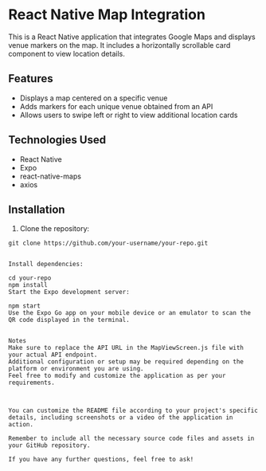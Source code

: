 # React Native Map Integration

This is a React Native application that integrates Google Maps and displays venue markers on the map. It includes a horizontally scrollable card component to view location details.

## Features

- Displays a map centered on a specific venue
- Adds markers for each unique venue obtained from an API
- Allows users to swipe left or right to view additional location cards

## Technologies Used

- React Native
- Expo
- react-native-maps
- axios

## Installation

1. Clone the repository:

```shell
git clone https://github.com/your-username/your-repo.git


Install dependencies:
 
cd your-repo
npm install
Start the Expo development server:
 
npm start
Use the Expo Go app on your mobile device or an emulator to scan the QR code displayed in the terminal.


Notes
Make sure to replace the API URL in the MapViewScreen.js file with your actual API endpoint.
Additional configuration or setup may be required depending on the platform or environment you are using.
Feel free to modify and customize the application as per your requirements.

 

You can customize the README file according to your project's specific details, including screenshots or a video of the application in action.

Remember to include all the necessary source code files and assets in your GitHub repository.

If you have any further questions, feel free to ask!